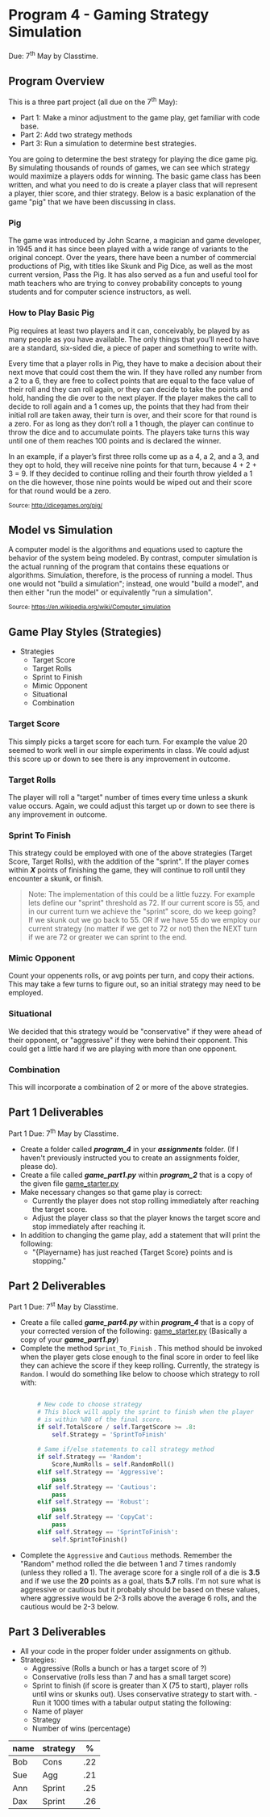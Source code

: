 # Program 4 - Gaming Strategy Simulation
 Due: 7<sup>th</sup> May by Classtime.

## Program Overview

This is a three part project (all due on the 7<sup>th</sup> May):

- Part 1: Make a minor adjustment to the game play, get familiar with code base.
- Part 2: Add two strategy methods
- Part 3: Run a simulation to determine best strategies.

You are going to determine the best strategy for playing the dice game pig. By simulating thousands of rounds of games, we can see which strategy would maximize a players odds for winning. The basic game class has been written, and what you need to do is create a player class that will represent a player, thier score, and thier strategy. Below is a basic explanation of the game "pig" that we have been discussing in class.


### Pig

The game was introduced by John Scarne, a magician and game developer, in 1945 and it has since been played with a wide range of variants to the original concept. Over the years, there have been a number of commercial productions of Pig, with titles like Skunk and Pig Dice, as well as the most current version, Pass the Pig. It has also served as a fun and useful tool for math teachers who are trying to convey probability concepts to young students and for computer science instructors, as well.

### How to Play Basic Pig

Pig requires at least two players and it can, conceivably, be played by as many people as you have available. The only things that you’ll need to have are a standard, six-sided die, a piece of paper and something to write with.

Every time that a player rolls in Pig, they have to make a decision about their next move that could cost them the win. If they have rolled any number from a 2 to a 6, they are free to collect points that are equal to the face value of their roll and they can roll again, or they can decide to take the points and hold, handing the die over to the next player. If the player makes the call to decide to roll again and a 1 comes up, the points that they had from their initial roll are taken away, their turn is over, and their score for that round is a zero. For as long as they don’t roll a 1 though, the player can continue to throw the dice and to accumulate points. The players take turns this way until one of them reaches 100 points and is declared the winner.

In an example, if a player’s first three rolls come up as a 4, a 2, and a 3, and they opt to hold, they will receive nine points for that turn, because 4 + 2 + 3 = 9. If they decided to continue rolling and their fourth throw yielded a 1 on the die however, those nine points would be wiped out and their score for that round would be a zero.

<sup>Source: http://dicegames.org/pig/</sup>

## Model vs Simulation 

A computer model is the algorithms and equations used to capture the behavior of the system being modeled. By contrast, computer simulation is the actual running of the program that contains these equations or algorithms. Simulation, therefore, is the process of running a model. Thus one would not "build a simulation"; instead, one would "build a model", and then either "run the model" or equivalently "run a simulation".

<sup>Source: https://en.wikipedia.org/wiki/Computer_simulation</sup>

## Game Play Styles (Strategies)

- Strategies
    - Target Score
    - Target Rolls
    - Sprint to Finish
    - Mimic Opponent
    - Situational
    - Combination

### Target Score

This simply picks a target score for each turn. For example the value 20 seemed to work well in our simple experiments in class. We could adjust this score up or down to see there is any improvement in outcome.

### Target Rolls

The player will roll a "target" number of times every time unless a skunk value occurs. Again, we could adjust this target up or down to see there is any improvement in outcome.

### Sprint To Finish

This strategy could be employed with one of the above strategies (Target Score, Target Rolls), with the addition of the "sprint". If the player comes within _**X**_ points of finishing the game, they will continue to roll until they encounter a skunk, or finish. 

> Note: The implementation of this could be a little fuzzy. For example lets define our "sprint" threshold as 72. If our current score is 55, and in our current turn we achieve the "sprint" score, do we keep going? If we skunk out we go back to 55. OR if we have 55 do we employ our current strategy (no matter if we get to 72 or not) then the NEXT turn if we are 72 or greater we can sprint to the end. 

### Mimic Opponent

Count your oppenents rolls, or avg points per turn, and copy their actions. This may take a few turns to figure out, so an initial strategy may need to be employed. 

### Situational

We decided that this strategy would be "conservative" if they were ahead of their opponent, or "aggressive" if they were behind their opponent. This could get a little hard if we are playing with more than one opponent. 

### Combination

This will incorporate a combination of 2 or more of the above strategies.

## Part 1 Deliverables
Part 1 Due: 7<sup>th</sup> May by Classtime.
- Create a folder called _**program\_4**_ in your **_assignments_** folder. (If I haven't previously instructed you to create an assignments folder, please do).
- Create a file called _**game\_part1.py**_ within _**program\_2**_ that is a copy of the given file [game_starter.py](./game_starter.py)
- Make necessary changes so that game play is correct:
    - Currently the player does not stop rolling immediately after reaching the target score.
    - Adjust the player class so that the player knows the target score and stop immediately after reaching it.
- In addition to changing the game play, add a statement that will print the following:
    - "{Playername} has just reached {Target Score} points and is stopping."

## Part 2 Deliverables
Part 1 Due: 7<sup>st</sup> May by Classtime.
- Create a file called _**game\_part4.py**_ within _**program\_4**_ that is a copy of your corrected version of the following: [game_starter.py](./game_starter.py) (Basically a copy of your _**game\_part1.py**_)
- Complete the method `Sprint_To_Finish` . This method should be invoked when the player gets close enough to the final score in order to feel like they can achieve the  score if they keep rolling. Currently, the strategy is `Random`. I would do something like below to choose which strategy to roll with:

```python

        # New code to choose strategy 
        # This block will apply the sprint to finish when the player
        # is within %80 of the final score.
        if self.TotalScore / self.TargetScore >= .8:
            self.Strategy = 'SprintToFinish'
            
        # Same if/else statements to call strategy method
        if self.Strategy == 'Random':
            Score,NumRolls = self.RandomRoll()
        elif self.Strategy == 'Aggressive':
            pass
        elif self.Strategy == 'Cautious':
            pass
        elif self.Strategy == 'Robust':
            pass
        elif self.Strategy == 'CopyCat':
            pass
        elif self.Strategy == 'SprintToFinish':
            self.SprintToFinish()
```

- Complete the `Aggressive` and `Cautious` methods. Remember the "Random" method rolled the die between 1 and 7 times randomly (unless they rolled a 1).  The average score for a single roll of a die is **3.5** and if we use the **20** points as a goal, thats **5.7** rolls. I'm not sure what is aggressive or cautious but it probably should be based on these values, where aggressive would be 2-3 rolls above the average 6 rolls, and the cautious would be 2-3 below.  

## Part 3 Deliverables


- All your code in the proper folder under assignments on github.
- Strategies:
    - Aggressive (Rolls a bunch or has a target score of ?)
    - Conservative (rolls less than 7 and has a small target score)
    - Sprint to finish (if score is greater than X (75 to start), player rolls until wins or skunks out). Uses conservative strategy to start with.
-Run it 1000 times with a tabular output stating the following:
    - Name of player
    - Strategy 
    - Number of wins (percentage)

| name | strategy | % |
|------|----------|---|
| Bob  | Cons     | .22 | 
| Sue  | Agg      | .21 |
| Ann  | Sprint   | .25 |
| Dax  | Sprint   | .26 |


 
